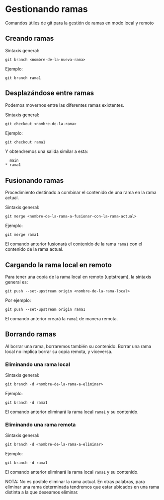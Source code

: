 # Gestionando ramas
Comandos útiles de git para la gestión de ramas en modo local y remoto


## Creando ramas
Sintaxis general: 

	git branch <nombre-de-la-nueva-rama>

Ejemplo: 

	git branch rama1


## Desplazándose entre ramas
Podemos movernos entre las diferentes ramas exixtentes. 

Sintaxis general: 

	git checkout <nombre-de-la-rama>

Ejemplo: 

	git checkout rama1

Y obtendremos una salida similar a esta: 


```bash
  main
* rama1
```


## Fusionando ramas
Procedimiento destinado a combinar el contenido de una rama en la rama actual.

Sintaxis general: 

	git merge <nombre-de-la-rama-a-fusionar-con-la-rama-actual>

Ejemplo: 

	git merge rama1

El comando anterior fusionará el contenido de la rama `rama1` con el contenido de la rama actual. 


## Cargando la rama local en remoto
Para tener una copia de la rama local en remoto (uptstream), la sintaxis general es: 

	git push --set-upstream origin <nombre-de-la-rama-local>

Por ejemplo:

	git push --set-upstream origin rama1

El comando anterior creará la `rama1` de manera remota. 


## Borrando ramas
Al borrar una rama, borraremos también su contenido. Borrar una rama local no implica borrar su copia remota, y viceversa. 

### Eliminando una rama local
Sintaxis general: 

	git branch -d <nombre-de-la-rama-a-eliminar>


Ejemplo: 

	git branch -d rama1

El comando anterior eliminará la rama local  `rama1`  y su contenido.

### Eliminando una rama remota
Sintaxis general: 

	git branch -d <nombre-de-la-rama-a-eliminar>


Ejemplo: 

	git branch -d rama1

El comando anterior eliminará la rama local  `rama1`  y su contenido.

NOTA: No es posible eliminar la rama actual. En otras palabras, para eliminar una rama determinada tendremos que estar ubicados en una rama distinta a la que deseamos eliminar. 



